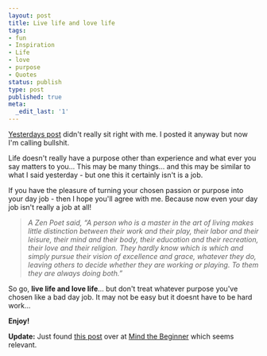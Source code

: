 ```yaml
---
layout: post
title: Live life and love life
tags:
- fun
- Inspiration
- Life
- love
- purpose
- Quotes
status: publish
type: post
published: true
meta:
  _edit_last: '1'
---
```

<a title="What's your job in life" href="http://blog.robbiemackay.com/2009/04/06/whats-your-job-in-life/">Yesterdays post</a> didn't really sit right with me. I posted it anyway but now I'm calling bullshit.



Life doesn't really have a purpose other than experience and what ever you say matters to you... This may be many things... and this may be similar to what I said yesterday - but one this it certainly isn't is a job.



If you have the pleasure of turning your chosen passion or purpose into your day job - then I hope you'll agree with me. Because now even your day job isn't really a job at all!

<blockquote><em>A Zen Poet said, “A person who is a master in the art of living makes little distinction between their work and their play, their labor and their leisure, their mind and their body, their education and their recreation, their love and their religion. They hardly know which is which and simply pursue their vision of excellence and grace, whatever they do, leaving others to decide whether they are working or playing. To them they are always doing both.”</em></blockquote>

So go, **live life and love life**... but don't treat whatever purpose you've chosen like a bad day job. It may not be easy but it doesnt have to be hard work...



**Enjoy!**


**Update:** Just found <a title="The zero hour workweek" href="http://mindthebeginner.wordpress.com/2009/04/24/the-zero-hour-workweek/">this post</a> over at <a title="Mind the beginner" href="http://mindthebeginner.wordpress.com">Mind the Beginner</a> which seems relevant.

